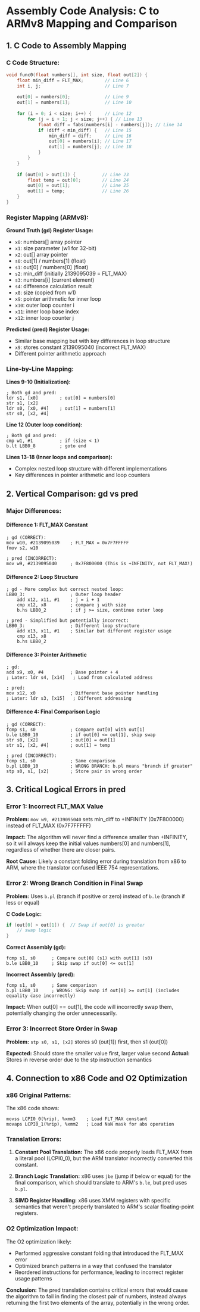 # Assembly Code Analysis: C to ARMv8 Mapping and Comparison

## 1. C Code to Assembly Mapping

### C Code Structure:
```c
void func0(float numbers[], int size, float out[2]) {
    float min_diff = FLT_MAX;        // Line 6
    int i, j;                        // Line 7
    
    out[0] = numbers[0];             // Line 9
    out[1] = numbers[1];             // Line 10
    
    for (i = 0; i < size; i++) {     // Line 12
        for (j = i + 1; j < size; j++) { // Line 13
            float diff = fabs(numbers[i] - numbers[j]); // Line 14
            if (diff < min_diff) {   // Line 15
                min_diff = diff;     // Line 16
                out[0] = numbers[i]; // Line 17
                out[1] = numbers[j]; // Line 18
            }
        }
    }
    
    if (out[0] > out[1]) {          // Line 23
        float temp = out[0];        // Line 24
        out[0] = out[1];            // Line 25
        out[1] = temp;              // Line 26
    }
}
```

### Register Mapping (ARMv8):

**Ground Truth (gd) Register Usage:**
- `x0`: numbers[] array pointer
- `x1`: size parameter (w1 for 32-bit)
- `x2`: out[] array pointer
- `s0`: out[1] / numbers[1] (float)
- `s1`: out[0] / numbers[0] (float)
- `s2`: min_diff (initially 2139095039 = FLT_MAX)
- `s3`: numbers[i] (current element)
- `s4`: difference calculation result
- `x8`: size (copied from w1)
- `x9`: pointer arithmetic for inner loop
- `x10`: outer loop counter i
- `x11`: inner loop base index
- `x12`: inner loop counter j

**Predicted (pred) Register Usage:**
- Similar base mapping but with key differences in loop structure
- `x9`: stores constant 2139095040 (incorrect FLT_MAX)
- Different pointer arithmetic approach

### Line-by-Line Mapping:

**Lines 9-10 (Initialization):**
```assembly
; Both gd and pred:
ldr s1, [x0]        ; out[0] = numbers[0]
str s1, [x2]
ldr s0, [x0, #4]    ; out[1] = numbers[1]  
str s0, [x2, #4]
```

**Line 12 (Outer loop condition):**
```assembly
; Both gd and pred:
cmp w1, #1          ; if (size < 1)
b.lt LBB0_8         ; goto end
```

**Lines 13-18 (Inner loops and comparison):**
- Complex nested loop structure with different implementations
- Key differences in pointer arithmetic and loop counters

## 2. Vertical Comparison: gd vs pred

### Major Differences:

#### **Difference 1: FLT_MAX Constant**
```assembly
; gd (CORRECT):
mov w10, #2139095039    ; FLT_MAX = 0x7F7FFFFF
fmov s2, w10

; pred (INCORRECT):  
mov w9, #2139095040     ; 0x7F800000 (This is +INFINITY, not FLT_MAX!)
```

#### **Difference 2: Loop Structure**
```assembly
; gd - More complex but correct nested loop:
LBB0_3:                 ; Outer loop header
    add x12, x11, #1    ; j = i + 1
    cmp x12, x8         ; compare j with size
    b.hs LBB0_2         ; if j >= size, continue outer loop
    
; pred - Simplified but potentially incorrect:
LBB0_3:                 ; Different loop structure
    add x13, x11, #1    ; Similar but different register usage
    cmp x13, x8
    b.hs LBB0_2
```

#### **Difference 3: Pointer Arithmetic**
```assembly
; gd:
add x9, x0, #4          ; Base pointer + 4
; Later: ldr s4, [x14]   ; Load from calculated address

; pred:  
mov x12, x0             ; Different base pointer handling
; Later: ldr s3, [x15]   ; Different addressing
```

#### **Difference 4: Final Comparison Logic**
```assembly
; gd (CORRECT):
fcmp s1, s0             ; Compare out[0] with out[1]
b.le LBB0_10            ; if out[0] <= out[1], skip swap
str s0, [x2]            ; out[0] = out[1] 
str s1, [x2, #4]        ; out[1] = temp

; pred (INCORRECT):
fcmp s1, s0             ; Same comparison
b.pl LBB0_10            ; WRONG BRANCH: b.pl means "branch if greater"
stp s0, s1, [x2]        ; Store pair in wrong order
```

## 3. Critical Logical Errors in pred

### **Error 1: Incorrect FLT_MAX Value**
**Problem:** `mov w9, #2139095040` sets min_diff to +INFINITY (0x7F800000) instead of FLT_MAX (0x7F7FFFFF)

**Impact:** The algorithm will never find a difference smaller than +INFINITY, so it will always keep the initial values numbers[0] and numbers[1], regardless of whether there are closer pairs.

**Root Cause:** Likely a constant folding error during translation from x86 to ARM, where the translator confused IEEE 754 representations.

### **Error 2: Wrong Branch Condition in Final Swap**
**Problem:** Uses `b.pl` (branch if positive or zero) instead of `b.le` (branch if less or equal)

**C Code Logic:**
```c
if (out[0] > out[1]) {  // Swap if out[0] is greater
    // swap logic
}
```

**Correct Assembly (gd):**
```assembly
fcmp s1, s0      ; Compare out[0] (s1) with out[1] (s0)  
b.le LBB0_10     ; Skip swap if out[0] <= out[1]
```

**Incorrect Assembly (pred):**
```assembly
fcmp s1, s0      ; Same comparison
b.pl LBB0_10     ; WRONG: Skip swap if out[0] >= out[1] (includes equality case incorrectly)
```

**Impact:** When out[0] == out[1], the code will incorrectly swap them, potentially changing the order unnecessarily.

### **Error 3: Incorrect Store Order in Swap**
**Problem:** `stp s0, s1, [x2]` stores s0 (out[1]) first, then s1 (out[0])

**Expected:** Should store the smaller value first, larger value second
**Actual:** Stores in reverse order due to the stp instruction semantics

## 4. Connection to x86 Code and O2 Optimization

### **x86 Original Patterns:**
The x86 code shows:
```assembly
movss LCPI0_0(%rip), %xmm3    ; Load FLT_MAX constant
movaps LCPI0_1(%rip), %xmm2   ; Load NaN mask for abs operation
```

### **Translation Errors:**
1. **Constant Pool Translation:** The x86 code properly loads FLT_MAX from a literal pool (LCPI0_0), but the ARM translator incorrectly converted this constant.

2. **Branch Logic Translation:** x86 uses `jbe` (jump if below or equal) for the final comparison, which should translate to ARM's `b.le`, but pred uses `b.pl`.

3. **SIMD Register Handling:** x86 uses XMM registers with specific semantics that weren't properly translated to ARM's scalar floating-point registers.

### **O2 Optimization Impact:**
The O2 optimization likely:
- Performed aggressive constant folding that introduced the FLT_MAX error
- Optimized branch patterns in a way that confused the translator
- Reordered instructions for performance, leading to incorrect register usage patterns

**Conclusion:** The pred translation contains critical errors that would cause the algorithm to fail in finding the closest pair of numbers, instead always returning the first two elements of the array, potentially in the wrong order.